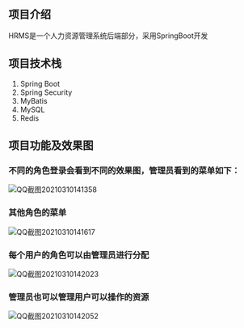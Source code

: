 ## 项目介绍
HRMS是一个人力资源管理系统后端部分，采用SpringBoot开发

## 项目技术栈
1. Spring Boot
2. Spring Security
3. MyBatis
4. MySQL
5. Redis

## 项目功能及效果图

### 不同的角色登录会看到不同的效果图，管理员看到的菜单如下：
![QQ截图20210310141358](https://user-images.githubusercontent.com/69740958/110584929-f59c0b80-81aa-11eb-9b05-78da5e433fe3.png)

### 其他角色的菜单
![QQ截图20210310141617](https://user-images.githubusercontent.com/69740958/110585079-3b58d400-81ab-11eb-8fab-68ef36363692.png)

### 每个用户的角色可以由管理员进行分配
![QQ截图20210310142023](https://user-images.githubusercontent.com/69740958/110585577-f71a0380-81ab-11eb-89c0-d186394fa7e7.png)

### 管理员也可以管理用户可以操作的资源
![QQ截图20210310142052](https://user-images.githubusercontent.com/69740958/110585631-0bf69700-81ac-11eb-89a8-0e2623045adc.png)





